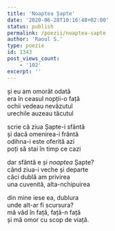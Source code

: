 ```yaml
---
title: 'Noaptea Șapte'
date: '2020-06-28T10:16:48+02:00'
status: publish
permalink: /poezii/noaptea-sapte
author: 'Raoul S.'
type: poezie
id: 1343
post_views_count:
    - '102'
excerpt: ''
---
```

și eu am omorât odată  
era în ceasul nopții-o față  
ochii vedeau nevăzutul  
urechile auzeau tăcutul

scrie că ziua Șapte-i sfântă  
și dacă omenirea-i frântă  
odihna-i este oferită azi  
poți să stai în timp ce cazi

dar sfântă e și *noaptea* Șapte?  
când ziua-i veche și departe  
căci dublă am privirea  
una cuvenită, alta-nchipuirea

din mine iese ea, dublura  
unde alt-ar fi scursura?  
mă văd în față, față-n față  
și mă omor cu scop de viață.